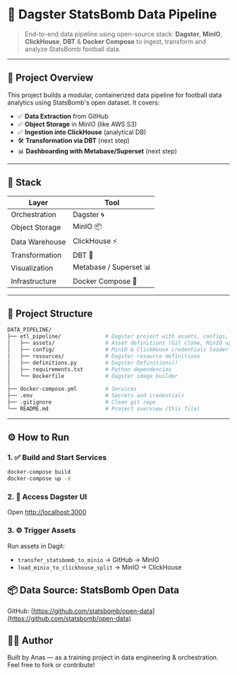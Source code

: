 # 🧠 Dagster StatsBomb Data Pipeline

> End-to-end data pipeline using open-source stack: **Dagster**, **MinIO**, **ClickHouse**, **DBT** & **Docker Compose** to ingest, transform and analyze StatsBomb football data.

---

## 🚀 Project Overview

This project builds a modular, containerized data pipeline for football data analytics using StatsBomb's open dataset. It covers:

* ✅ **Data Extraction** from GitHub
* ✅ **Object Storage** in MinIO (like AWS S3)
* ✅ **Ingestion into ClickHouse** (analytical DB)
* 🛠️ **Transformation via DBT** (next step)
* 📊 **Dashboarding with Metabase/Superset** (next step)

---

## 🧱 Stack

| Layer          | Tool                             |
| -------------- | -------------------------------- |
| Orchestration  | Dagster 🌀                       |
| Object Storage | MinIO 📦                         |
| Data Warehouse | ClickHouse ⚡                    |
| Transformation | DBT 🧮                           |
| Visualization  | Metabase / Superset 📊           |
| Infrastructure | Docker Compose 🐳                |

---

## 📁 Project Structure

```bash
DATA_PIPELINE/
├── etl_pipeline/              # Dagster project with assets, configs, resources
│   ├── assets/                # Asset definitions (Git clone, MinIO upload, ClickHouse load)
│   ├── config/                # MinIO & ClickHouse credentials loader
│   ├── resources/             # Dagster resource definitions
│   ├── definitions.py         # Dagster Definitions()
│   ├── requirements.txt       # Python dependencies
│   └── Dockerfile             # Dagster image builder
│
├── docker-compose.yml         # Services
├── .env                       # Secrets and credentials
├── .gitignore                 # Clean git repo
└── README.md                  # Project overview (this file)
```

---

## ⚙️ How to Run

### 1. ✅ Build and Start Services

```bash
docker-compose build
docker-compose up -d
```

### 2. 📂 Access Dagster UI

Open [http://localhost:3000](http://localhost:3000)

### 3. ⚙️ Trigger Assets

Run assets in Dagit:

* `transfer_statsbomb_to_minio` → GitHub → MinIO
* `load_minio_to_clickhouse_split` → MinIO → ClickHouse

## 📦 Data Source: StatsBomb Open Data

GitHub: [https://github.com/statsbomb/open-data](https://github.com/statsbomb/open-data)

## 👨‍💻 Author

Built by Anas — as a training project in data engineering & orchestration. Feel free to fork or contribute!


